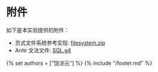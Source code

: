 # 附件

如下是本实验提供的附件：

- 页式文件系统参考实现: <a href="../download/filesystem.zip" download>filesystem.zip</a>
- Anltr 文法文件: [SQL.g4](../download/SQL.g4)

{% set authors = ["饶淙元"] %}
{% include "/footer.md" %}
